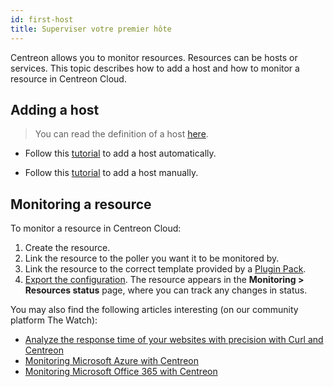```yaml
---
id: first-host
title: Superviser votre premier hôte
---
```


Centreon allows you to monitor resources. Resources can be hosts or services. This topic describes how to add a host and how to monitor a resource in Centreon Cloud.

## Adding a host

> You can read the definition of a host [here](../resources/glossary.md#host).

- Follow this [tutorial](https://app.arcade.software/share/Jyodbg4sVZG5OTAHcF2P) to add a host automatically.

- Follow this [tutorial](https://app.arcade.software/share/xg4VORcWXdNBogHle80U) to add a host manually.

## Monitoring a resource

To monitor a resource in Centreon Cloud:

1. Create the resource.
2. Link the resource to the poller you want it to be monitored by.
3. Link the resource to the correct template provided by a [Plugin Pack](../monitoring/pluginpacks.md).
4. [Export the configuration](../monitoring/monitoring-servers/deploying-a-configuration.md). The resource appears in the **Monitoring > Resources status** page, where you can track any changes in status.

You may also find the following articles interesting (on our community platform The Watch):

* [Analyze the response time of your websites with precision with Curl and Centreon](https://thewatch.centreon.com/product-how-to-21/analyze-the-response-time-of-your-websites-with-precision-with-curl-and-centreon-113)
* [Monitoring Microsoft Azure with Centreon](https://thewatch.centreon.com/product-how-to-21/monitoring-microsoft-azure-with-centreon-114)
* [Monitoring Microsoft Office 365 with Centreon](https://thewatch.centreon.com/product-how-to-21/monitoring-microsoft-office-365-with-centreon-120)
